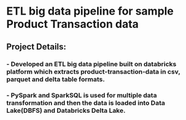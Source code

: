 # ETL big data pipeline for sample Product Transaction data

## Project Details:

### - Developed an ETL big data pipeline built on databricks platform which extracts product-transaction-data in csv, parquet and delta table formats.

### - PySpark and SparkSQL is used for multiple data transformation and then the data is loaded into Data Lake(DBFS) and Databricks Delta Lake.
